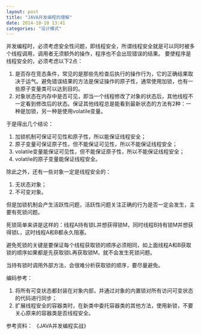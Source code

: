 ```yaml
---
layout: post
title: "JAVA并发编程的理解"
date: 2014-10-10 13:41
categories: "设计模式"
---
```


并发编程时，必须考虑安全性问题，即线程安全，所谓线程安全就是可以同时被多个线程调用，调用者无须额外的操作，程序也不会出现错误的结果。
要使程序是线程安全的，必须考虑以下2点：

1. 是否存在竞态条件，常见的是那些先检查后执行的操作行为，它的正确结果取决于运气。避免错误结果的方法是保证操作的原子性，通常使用加锁，也有一些原子变量类可以达到目的。
2. 对象状态在内存中是否可见，即当一个线程修改了对象的状态后，其他线程不一定看到修改后的状态。保证其他线程总是能看到最新状态的方法有2种：一种是加锁，另一种是使用volatile变量。

于是得出几个结论：

1. 加锁机制可保证可见性和原子性，所以能保证线程安全；
2. 原子变量可保证原子性，但不能保证可见性，所以不能保证线程安全；
3. volatile变量能保证可见性，但不能保证原子性，所以不能保证线程安全；
4. volatile的原子变量能保证线程安全。

除此之外，还有一些对象一定是线程安全的：

1. 无状态对象；
2. 不可变对象。

但是加锁机制会产生活跃性问题，活跃性问题关注正确的行为是否一定会发生，主要有死锁问题。

死锁简单来讲是这样的：线程A持有锁L并想获得锁M，同时线程B持有锁M并想获得锁L，这时线程A和B都永久阻塞。

避免死锁的关键是要保证每个线程获取锁的顺序必须相同，如上面线程A和B获取锁的顺序如果都是先获取锁L再获取锁M，就不会发生死锁问题。

当持有锁时调用外部方法，会很难分析获取锁的顺序，要尽量避免。

编码参考：

1. 将所有可变状态都封装在对象内部，并通过对象的内置锁对所有访问可变状态的代码进行同步；
2. 扩展线程安全的容器类时，在新类中委托容器类的其他方法，使用新锁，不要关心原来的容器类是否线程安全。

参考资料：
《JAVA并发编程实战》
